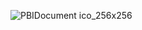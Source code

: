 
![PBIDocument ico_256x256](https://github.com/user-attachments/assets/bee1a346-2a96-407f-acbc-ccdc87fa9319)
